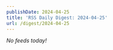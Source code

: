```yaml
---
publishDate: 2024-04-25
title: 'RSS Daily Digest: 2024-04-25'
url: /digest/2024-04-25
---
```


_No feeds today!_

